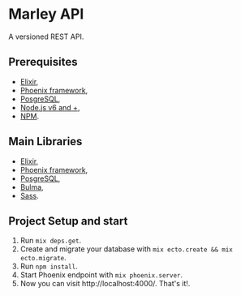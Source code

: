 # Marley API

A versioned REST API.

## Prerequisites

* [Elixir](elixir-lang.org/),
* [Phoenix framework](http://www.phoenixframework.org/),
* [PosgreSQL](https://www.postgresql.org),
* [Node.js v6 and +](https://nodejs.org/en/download/),
* [NPM](https://docs.npmjs.com/getting-started/what-is-npm).

## Main Libraries

* [Elixir](elixir-lang.org/),
* [Phoenix framework](http://www.phoenixframework.org/),
* [PosgreSQL](https://www.postgresql.org/),
* [Bulma](http://bulma.io/),
* [Sass](http://sass-lang.com/).

## Project Setup and start

1. Run `mix deps.get`.
2. Create and migrate your database with `mix ecto.create && mix ecto.migrate`.
3. Run `npm install`.
4. Start Phoenix endpoint with `mix phoenix.server`.
5. Now you can visit http://localhost:4000/. That's it!.
